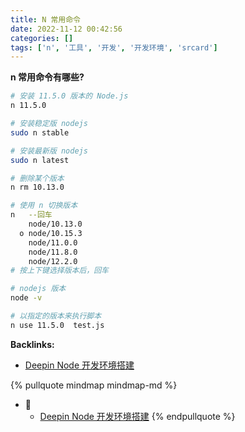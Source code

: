 ```yaml
---
title: N 常用命令
date: 2022-11-12 00:42:56
categories: []
tags: ['n', '工具', '开发', '开发环境', 'srcard']
---
```


**n 常用命令有哪些?**
  
```sh
# 安装 11.5.0 版本的 Node.js 
n 11.5.0                   

# 安装稳定版 nodejs
sudo n stable 

# 安装最新版 nodejs
sudo n latest

# 删除某个版本
n rm 10.13.0

# 使用 n 切换版本
n   --回车
    node/10.13.0
  ο node/10.15.3
    node/11.0.0
    node/11.8.0
    node/12.2.0
# 按上下键选择版本后，回车

# nodejs 版本
node -v

# 以指定的版本来执行脚本
n use 11.5.0  test.js

```
<!--SR:!2027-07-15,1112,252-->


**Backlinks:**

- [Deepin Node 开发环境搭建](../3971919f211d721a9f8d95e718242813c25f0224)

{% pullquote mindmap mindmap-md %}
- 🔵
  - [Deepin Node 开发环境搭建](../3971919f211d721a9f8d95e718242813c25f0224)
{% endpullquote %}